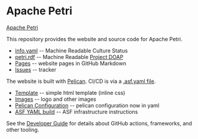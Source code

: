 # Apache Petri

[Apache Petri](https://petri.apache.org/)

This repository provides the website and source code for Apache Petri.

- [info.yaml](info.yaml) -- Machine Readable Culture Status
- [petri.rdf](content/petri.rdf) -- Machine Readable [Project DOAP](https://projects.apache.org/project.html?petri)
- [Pages](content/pages) -- website pages in GitHub Markdown
- [Issues](https://github.com/apache/petri-site/issues) -- tracker

The website is built with [Pelican](https://blog.getpelican.com).
CI/CD is via a [.asf.yaml file](https://cwiki.apache.org/confluence/display/INFRA/Git+-+.asf.yaml+features).

- [Template](theme/apache/templates) -- simple html template (inline css)
- [Images](content/images) -- logo and other images
- [Pelican Configuration](pelicanconf.yaml) -- pelican configuration now in yaml
- [ASF YAML build](.asf.yaml) -- ASF infrastructure instructions

See the [Developer Guide](DEVELOPER.md) for details about GitHub actions, frameworks, and other tooling.

